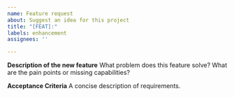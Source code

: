 ```yaml
---
name: Feature request
about: Suggest an idea for this project
title: "[FEAT]:"
labels: enhancement
assignees: ''

---
```


**Description of the new feature**
What problem does this feature solve? What are the pain points or missing capabilities?

**Acceptance Criteria**
A concise description of requirements.
